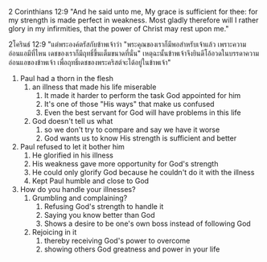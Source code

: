2 Corinthians 12:9 "And he said unto me, My grace is sufficient for thee: for my strength is made perfect in weakness. Most gladly therefore will I rather glory in my infirmities, that the power of Christ may rest upon me."

2โครินธ์ 12:9 "แต่พระองค์ตรัสกับข้าพเจ้าว่า "พระคุณของเราก็มีพอสำหรับเจ้าแล้ว เพราะความอ่อนแอมีที่ไหน เดชของเราก็มีฤทธิ์ขึ้นเต็มขนาดที่นั่น" เหตุฉะนั้นข้าพเจ้าจึงยินดีโอ้อวดในบรรดาความอ่อนแอของข้าพเจ้า เพื่อฤทธิ์เดชของพระคริสต์จะได้อยู่ในข้าพเจ้า"

1. Paul had a thorn in the flesh
   1. an illness that made his life miserable
      1. It made it harder to perform the task God appointed for him
      2. It's one of those "His ways" that make us confused
      3. Even the best servant for God will have problems in this life
   2. God doesn't tell us what
      1. so we don't try to compare and say we have it worse
      2. God wants us to know His strength is sufficient and better
2. Paul refused to let it bother him
   1. He glorified in his illness
   2. His weakness gave more opportunity for God's strength
   3. He could only glorify God because he couldn't do it with the illness
   4. Kept Paul humble and close to God
3. How do you handle your illnesses?
   1. Grumbling and complaining?
      1. Refusing God's strength to handle it
      2. Saying you know better than God
      3. Shows a desire to be one's own boss instead of following God
   2. Rejoicing in it
      1. thereby receiving God's power to overcome
      2. showing others God greatness and power in your life